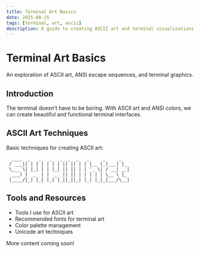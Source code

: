 ```yaml
---
title: Terminal Art Basics
date: 2025-08-25
tags: [terminal, art, ascii]
description: A guide to creating ASCII art and terminal visualizations.
---
```


# Terminal Art Basics

An exploration of ASCII art, ANSI escape sequences, and terminal graphics.

## Introduction

The terminal doesn't have to be boring. With ASCII art and ANSI colors, we can create beautiful and functional terminal interfaces.

## ASCII Art Techniques

Basic techniques for creating ASCII art:
```
  ____  _   _   _   _  _  _   _     _     _
 / ___|| | | | | | | || || | | |__ (_)___| |_
 \___ \| |_| | | |_| || || | | '_ \| / __| __|
  ___) |  _  | |  _  || || | | | | | \__ \ |_
 |____/|_| |_| |_| |_||_||_| |_| |_|_|___/\__|
```

## Tools and Resources

- Tools I use for ASCII art
- Recommended fonts for terminal art
- Color palette management
- Unicode art techniques

More content coming soon!
